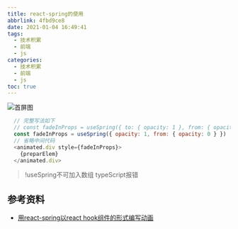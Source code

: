 ```yaml
---
title: react-spring的使用
abbrlink: 4fbd9ce8
date: 2021-01-04 16:49:41
tags:
  - 技术积累
  - 前端
  - js
categories:
  - 技术积累
  - 前端
  - js
toc: true
---
```


![首屏图](https://s3.ax1x.com/2021/01/12/sG4KfS.jpg)

<!-- more -->

```js
  // 完整写法如下
  // const fadeInProps = useSpring({ to: { opacity: 1 }, from: { opacity: 0 } })
  const fadeInProps = useSpring({ opacity: 1, from: { opacity: 0 } })
  // 省略中间代码
  <animated.div style={fadeInProps}>
    {preparElem}
  </animated.div>
```

> !useSpring不可加入数组 typeScript报错

## 参考资料

* [用react-spring以react hook组件的形式编写动画](https://juejin.cn/post/6844903988383449096)
